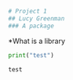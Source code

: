 ```python
# Project 1
## Lucy Greenman
### A package
```

*What is a library


```python
print("test")
```

    test

